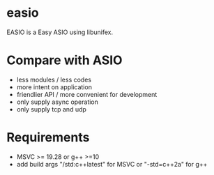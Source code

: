 # easio
EASIO is a Easy ASIO using libunifex.

# Compare with ASIO
- less modules / less codes
- more intent on application
- friendlier API / more convenient for development
- only supply async operation
- only supply tcp and udp

# Requirements
- MSVC >= 19.28 or g++ >=10
- add build args "/std:c++latest" for MSVC or "-std=c++2a" for g++